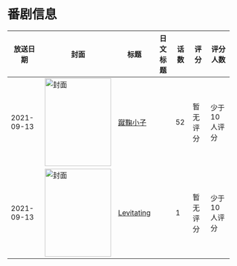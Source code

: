 # 番剧信息

|放送日期|封面|标题|日文标题|话数|评分|评分人数|
|---|---|---|---|---|---|---|
|2021-09-13|<img src="//lain.bgm.tv/pic/cover/c/b1/37/351003_plCZO.jpg" alt="封面" style="width:150px;height:200px;object-fit:cover;">|[蹴鞠小子](https://bangumi.tv/subject/351003)||52|暂无评分|少于10人评分|
|2021-09-13|<img src="//lain.bgm.tv/pic/cover/c/a4/29/404733_5Hc6h.jpg" alt="封面" style="width:150px;height:200px;object-fit:cover;">|[Levitating](https://bangumi.tv/subject/404733)||1|暂无评分|少于10人评分|
